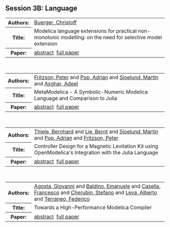 <h2>Session 3B: Language</h2>

<!-- Begin papers -->
<table>
<tr><th>Authors:</th><td>
<a href="../authors/author_033.html">Buerger, Christoff</a>
</td></tr>
<tr><th>Title:  </th><td>Modelica language extensions for practical non-monotonic modelling: on the need for selective model extension</td></tr>
<tr><th>Paper:  </th><td><a href="../abstracts/Modelica2019abstract3B1.pdf">abstract</a>&nbsp;&nbsp;<a href="../papers/Modelica2019paper3B1.pdf">full paper</a></td></tr>
</table>
<br>
<table>
<tr><th>Authors:</th><td>
<a href="../authors/author_069.html">Fritzson, Peter</a> and 
<a href="../authors/author_191.html">Pop, Adrian</a> and 
<a href="../authors/author_226.html">Sjoelund, Martin</a> and 
<a href="../authors/author_008.html">Asghar, Adeel</a>
</td></tr>
<tr><th>Title:  </th><td>MetaModelica - A Symbolic-Numeric Modelica Language and Comparison to Julia</td></tr>
<tr><th>Paper:  </th><td><a href="../abstracts/Modelica2019abstract3B2.pdf">abstract</a>&nbsp;&nbsp;<a href="../papers/Modelica2019paper3B2.pdf">full paper</a></td></tr>
</table>
<br>
<table>
<tr><th>Authors:</th><td>
<a href="../authors/author_237.html">Thiele, Bernhard</a> and 
<a href="../authors/author_151.html">Lie, Bernt</a> and 
<a href="../authors/author_226.html">Sjoelund, Martin</a> and 
<a href="../authors/author_191.html">Pop, Adrian</a> and 
<a href="../authors/author_069.html">Fritzson, Peter</a>
</td></tr>
<tr><th>Title:  </th><td>Controller Design for a Magnetic Levitation Kit using OpenModelica's Integration with the Julia Language</td></tr>
<tr><th>Paper:  </th><td><a href="../abstracts/Modelica2019abstract3B3.pdf">abstract</a>&nbsp;&nbsp;<a href="../papers/Modelica2019paper3B3.pdf">full paper</a></td></tr>
</table>
<br>
<table>
<tr><th>Authors:</th><td>
<a href="../authors/author_001.html">Agosta, Giovanni</a> and 
<a href="../authors/author_010.html">Baldino, Emanuele</a> and 
<a href="../authors/author_038.html">Casella, Francesco</a> and 
<a href="../authors/author_043.html">Cherubin, Stefano</a> and 
<a href="../authors/author_147.html">Leva, Alberto</a> and 
<a href="../authors/author_236.html">Terraneo, Federico</a>
</td></tr>
<tr><th>Title:  </th><td>Towards a High-Performance Modelica Compiler</td></tr>
<tr><th>Paper:  </th><td><a href="../abstracts/Modelica2019abstract3B4.pdf">abstract</a>&nbsp;&nbsp;<a href="../papers/Modelica2019paper3B4.pdf">full paper</a></td></tr>
</table>
<br>
<!-- End papers -->